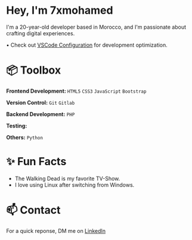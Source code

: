 #  Hey, I'm 7xmohamed
I'm a 20-year-old developer based in Morocco, and I'm passionate about crafting digital experiences.

• Check out <a href="https://github.com/7xmohamed/vscode-settings">VSCode Configuration</a> for development optimization.


# 📦 Toolbox
<strong>Frontend Development: </strong> <code>HTML5</code> <code>CSS3</code> <code>JavaScript</code> <code>Bootstrap</code>

<strong>Version Control:</strong> <code>Git</code> <code>Gitlab</code>

<strong>Backend Development:</strong> <code>PHP</code>

<strong>Testing:</strong>

<strong>Others:</strong> <code>Python</code>


# ✨ Fun Facts
<ul>
  <li>The Walking Dead is my favorite TV-Show.</li>
  <li>I love using Linux after switching from Windows.</li>
</ul>


# 📫 Contact

For a quick reponse, DM me on <a href="www.linkedin.com/in/7xmohamed">LinkedIn</a>
